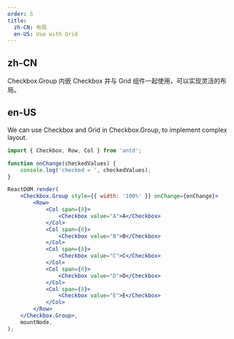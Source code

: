 ```yaml
---
order: 5
title:
  zh-CN: 布局
  en-US: Use with Grid
---
```


## zh-CN

Checkbox.Group 内嵌 Checkbox 并与 Grid 组件一起使用，可以实现灵活的布局。

## en-US

We can use Checkbox and Grid in Checkbox.Group, to implement complex layout.

```jsx
import { Checkbox, Row, Col } from 'antd';

function onChange(checkedValues) {
	console.log('checked = ', checkedValues);
}

ReactDOM.render(
	<Checkbox.Group style={{ width: '100%' }} onChange={onChange}>
		<Row>
			<Col span={8}>
				<Checkbox value="A">A</Checkbox>
			</Col>
			<Col span={8}>
				<Checkbox value="B">B</Checkbox>
			</Col>
			<Col span={8}>
				<Checkbox value="C">C</Checkbox>
			</Col>
			<Col span={8}>
				<Checkbox value="D">D</Checkbox>
			</Col>
			<Col span={8}>
				<Checkbox value="E">E</Checkbox>
			</Col>
		</Row>
	</Checkbox.Group>,
	mountNode,
);
```
